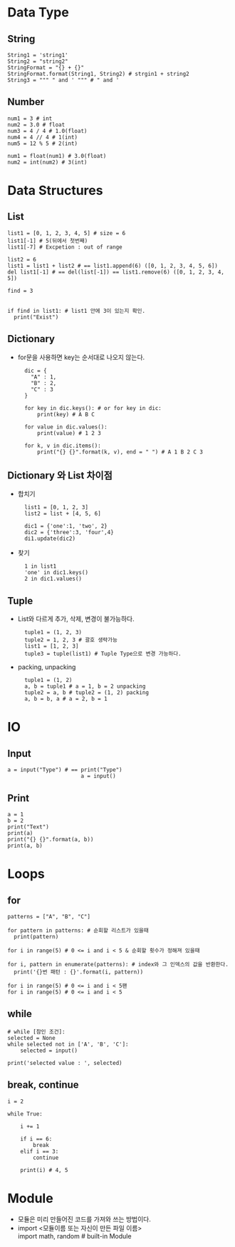 # Data Type
## String

    String1 = 'string1'
    String2 = "string2"
    StringFormat = "{} + {}"
    StringFormat.format(String1, String2) # strgin1 + string2
    String3 = """ " and ' """ # " and '


## Number

    num1 = 3 # int
    num2 = 3.0 # float
    num3 = 4 / 4 # 1.0(float)
    num4 = 4 // 4 # 1(int)
    num5 = 12 % 5 # 2(int)

    num1 = float(num1) # 3.0(float)
    num2 = int(num2) # 3(int)

    

# Data Structures
## List

    list1 = [0, 1, 2, 3, 4, 5] # size = 6
    list1[-1] # 5(뒤에서 첫번째)
    list1[-7] # Excpetion : out of range

    list2 = 6
    list1 = list1 + list2 # == list1.append(6) ([0, 1, 2, 3, 4, 5, 6])
    del list1[-1] # == del(list[-1]) == list1.remove(6) ([0, 1, 2, 3, 4, 5])

    find = 3


    if find in list1: # list1 안에 3이 있는지 확인.
      print("Exist")
  

## Dictionary
* for문을 사용하면 key는 순서대로 나오지 않는다.

        dic = {
          "A" : 1,
          "B" : 2,
          "C" : 3
        }

        for key in dic.keys(): # or for key in dic:
            print(key) # A B C

        for value in dic.values():
            print(value) # 1 2 3

        for k, v in dic.items():
            print("{} {}".format(k, v), end = " ") # A 1 B 2 C 3
  
  
## Dictionary 와 List 차이점
* 합치기

        list1 = [0, 1, 2, 3]
        list2 = list + [4, 5, 6]
        
        dic1 = {'one':1, 'two', 2}
        dic2 = {'three':3, 'four',4}
        di1.update(dic2)
* 찾기

        1 in list1
        'one' in dic1.keys()
        2 in dic1.values()



## Tuple
* List와 다르게 추가, 삭제, 변경이 불가능하다.

        tuple1 = (1, 2, 3)
        tuple2 = 1, 2, 3 # 괄호 생략가능
        list1 = [1, 2, 3]
        tuple3 = tuple(list1) # Tuple Type으로 변경 가능하다.

* packing, unpacking

        tuple1 = (1, 2)
        a, b = tuple1 # a = 1, b = 2 unpacking
        tuple2 = a, b # tuple2 = (1, 2) packing
        a, b = b, a # a = 2, b = 1



# IO
## Input

    a = input("Type") # == print("Type")
                           a = input()

## Print
    a = 1
    b = 2
    print("Text")
    print(a)
    print("{} {}".format(a, b))
    print(a, b)

  
# Loops

## for
    patterns = ["A", "B", "C"]

    for pattern in patterns: # 순회할 리스트가 있을때
      print(pattern)
  
    for i in range(5) # 0 <= i and i < 5 & 순회할 횟수가 정해져 있을때

    for i, pattern in enumerate(patterns): # index와 그 인덱스의 값을 반환한다.
      print('{}번 패턴 : {}'.format(i, pattern))
 
    for i in range(5) # 0 <= i and i < 5팬
    for i in range(5) # 0 <= i and i < 5
 
 
## while
    # while [참인 조건]:
    selected = None
    while selected not in ['A', 'B', 'C']:
        selected = input()
    
    print('selected value : ', selected)
    

## break, continue

    i = 2
    
    while True:
    
        i += 1
        
        if i == 6:
            break
        elif i == 3:
            continue
        
        print(i) # 4, 5


# Module
* 모듈은 미리 만들어진 코드를 가져와 쓰는 방법이다.
* import <모듈이름 또는 자신이 만든 파일 이름>    
    import math, random # built-in Module
